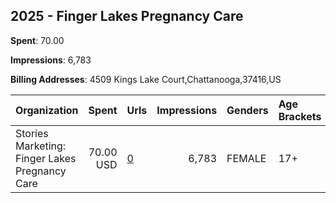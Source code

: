 ## 2025 - Finger Lakes Pregnancy Care 
**Spent**: 70.00

**Impressions**: 6,783

**Billing Addresses**: 4509 Kings Lake Court,Chattanooga,37416,US

|Organization|Spent|Urls|Impressions|Genders|Age Brackets|Country Codes|
|:---|---:|:---|---:|:---|:---|:---|
|Stories Marketing: Finger Lakes Pregnancy Care|70.00 USD|[0](https://www.snap.com/political-ads/asset/bb10d19f214fafe058a07cb230e92e049de44be9688b22b9387a5109a22c1449?mediaType=mp4)|6,783|FEMALE|17+|united states|
